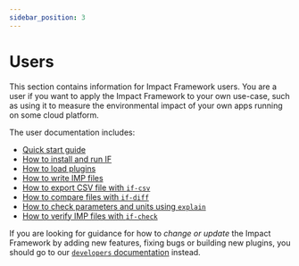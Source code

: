 ```yaml
---
sidebar_position: 3
---
```


# Users

This section contains information for Impact Framework users. You are a user if you want to apply the Impact Framework to your own use-case, such as using it to measure the environmental impact of your own apps running on some cloud platform.

The user documentation includes:

- [Quick start guide](./quick-start.md)
- [How to install and run IF](./how-to-install-if.md)
- [How to load plugins](./how-to-import-plugins.md)
- [How to write IMP files](./how-to-write-imps.md)
- [How to export CSV file with `if-csv`](./how-to-export-csv-file-with-if-csv.md)
- [How to compare files with `if-diff`](./how-to-compare-files-with-if-diff.md)
- [How to check parameters and units using `explain`](./how-to-use-the-explain-feature.md)
- [How to verify IMP files with `if-check`](./how-to-verify-files-with-if-check.md)

If you are looking for guidance for how to _change or update_ the Impact Framework by adding new features, fixing bugs or building new plugins, you should go to our [`developers` documentation](../developers/) instead.
